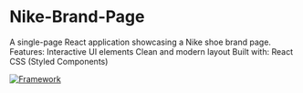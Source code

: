 # Nike-Brand-Page
A single-page React application showcasing a Nike shoe brand page.
Features: Interactive UI elements Clean and modern layout Built with: React CSS (Styled Components)


[![Framework](https://img.shields.io/badge/framework-React-blue.svg)](https://reactjs.org/)
